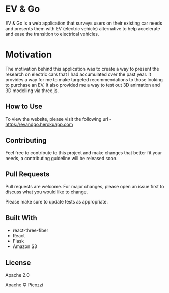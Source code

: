 # EV & Go

EV & Go is a web application that surveys users on their existing car needs and presents them with EV (electric vehicle) alternative to help accelerate and ease the transition to electrical vehicles.

# Motivation

The motivation behind this application was to create a way to present the research on electric cars that I had accumulated over the past year. It provides a way for me to make targeted recommendations to those looking to purchase an EV. It also provided me a way to test out 3D animation and 3D modelling via three.js.

## How to Use

To view the website, please visit the following url - https://evandgo.herokuapp.com

## Contributing

Feel free to contribute to this project and make changes that better fit your needs, a contributing guideline will be released soon.

## Pull Requests

Pull requests are welcome. For major changes, please open an issue first to discuss what you would like to change.

Please make sure to update tests as appropriate.

## Built With

- react-three-fiber
- React
- Flask
- Amazon S3

## License

Apache 2.0

Apache © Picozzi
